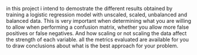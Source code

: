 in this project i intend to demostrate the different results obtained by training a logistic regression model with unscaled, scaled, unbalanced and balanced data.
This is very important when determining what you are willing to allow when performing a confusion matrix, whether you allow more false positives or false negatives.
And how scaling or not scaling the data affect the strength of each variable.
all the metrics evaluated are available for you to draw conclusions about what is the best approach for your problem.

